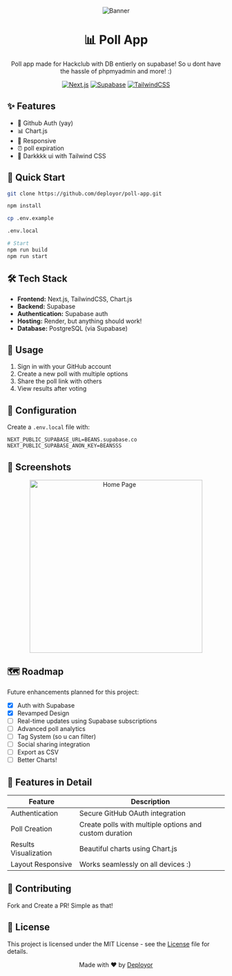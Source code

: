 <div align="center">
  
  ![Banner](https://files.catbox.moe/5gy908.png)

  # 📊 Poll App
  
  <p align="center">
  Poll app made for Hackclub with DB entierly on supabase! So u dont have the hassle of phpmyadmin and more! :)
  </p>

  [![Next.js](https://img.shields.io/badge/Next.js-14.2.10-black?style=for-the-badge&logo=next.js)](https://nextjs.org/)
  [![Supabase](https://img.shields.io/badge/Supabase-Database-green?style=for-the-badge&logo=supabase)](https://supabase.com/)
  [![TailwindCSS](https://img.shields.io/badge/TailwindCSS-Styling-blue?style=for-the-badge&logo=tailwind-css)](https://tailwindcss.com/)

</div>

## ✨ Features

- 🔐 Github Auth (yay)
- 📊 Chart.js
- 📱 Responsive
- ⏰ poll expiration
- 🎨 Darkkkk ui with Tailwind CSS

## 🚀 Quick Start

```bash
git clone https://github.com/deployor/poll-app.git

npm install

cp .env.example 

.env.local

# Start
npm run build
npm run start
```

## 🛠 Tech Stack

- **Frontend:** Next.js, TailwindCSS, Chart.js
- **Backend:** Supabase
- **Authentication:** Supabase auth
- **Hosting:** Render, but anything should work!
- **Database:** PostgreSQL (via Supabase)

## 📖 Usage

1. Sign in with your GitHub account
2. Create a new poll with multiple options
3. Share the poll link with others
4. View results after voting

## 🔧 Configuration

Create a `.env.local` file with:

```env
NEXT_PUBLIC_SUPABASE_URL=BEANS.supabase.co
NEXT_PUBLIC_SUPABASE_ANON_KEY=BEANSSS
```

## 📱 Screenshots

<div align="center">
  <img src="https://files.catbox.moe/r3mt2l.png" alt="Home Page" width="400" />
</div>

## 🗺 Roadmap

Future enhancements planned for this project:

- [x] Auth with Supabase
- [x] Revamped Design
- [ ] Real-time updates using Supabase subscriptions
- [ ] Advanced poll analytics
- [ ] Tag System (so u can filter)
- [ ] Social sharing integration
- [ ] Export as CSV
- [ ] Better Charts!

## 🌟 Features in Detail

| Feature | Description |
|---------|------------|
| Authentication | Secure GitHub OAuth integration |
| Poll Creation | Create polls with multiple options and custom duration |
| Results Visualization | Beautiful charts using Chart.js |
| Layout Responsive | Works seamlessly on all devices :) |

## 🤝 Contributing

Fork and Create a PR! Simple as that!

## 📄 License

This project is licensed under the MIT License - see the [License](LICENSE) file for details.

<div align="center">

Made with ❤️ by [Deployor](https://github.com/yourusername)

</div>